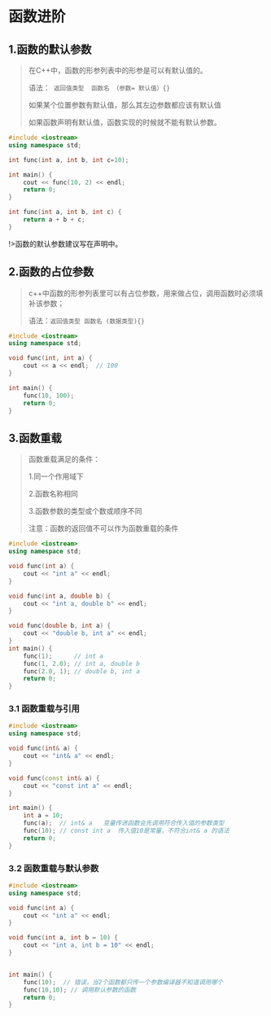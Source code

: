# 函数进阶

## **1.函数的默认参数**

> 在C++中，函数的形参列表中的形参是可以有默认值的。
>
> 语法：` 返回值类型  函数名 （参数= 默认值）{}`
>
> 如果某个位置参数有默认值，那么其左边参数都应该有默认值
>
> 如果函数声明有默认值，函数实现的时候就不能有默认参数。

```c++
#include <iostream>
using namespace std;

int func(int a, int b, int c=10);

int main() {
	cout << func(10, 2) << endl;
	return 0;
}

int func(int a, int b, int c) {
	return a + b + c;
}
```

!>函数的默认参数建议写在声明中。 

## **2.函数的占位参数**

> c++中函数的形参列表里可以有占位参数，用来做占位，调用函数时必须填补该参数；
>
> 语法：`返回值类型 函数名 (数据类型){}`

```c++
#include <iostream>
using namespace std;

void func(int, int a) {
	cout << a << endl;  // 100
}

int main() {
	func(10, 100);
	return 0;
}
```

## **3.函数重载**

> 函数重载满足的条件：  
>
> 1.同一个作用域下
>
> 2.函数名称相同
>
> 3.函数参数的类型或个数或顺序不同
>
> 注意：函数的返回值不可以作为函数重载的条件

```c++
#include <iostream>
using namespace std;

void func(int a) {
	cout << "int a" << endl;
}

void func(int a, double b) {
	cout << "int a, double b" << endl;
}

void func(double b, int a) {
	cout << "double b, int a" << endl;
}
int main() {
	func(1);      // int a
	func(1, 2.0); // int a, double b
	func(2.0, 1); // double b, int a
	return 0;
}
```

### **3.1 函数重载与引用**

```c++
#include <iostream>
using namespace std;

void func(int& a) {
	cout << "int& a" << endl;
}

void func(const int& a) {
	cout << "const int a" << endl;
}

int main() {
	int a = 10; 
	func(a);  // int& a   变量传进函数会先调用符合传入值的参数类型
	func(10); // const int a  传入值10是常量，不符合int& a 的语法
	return 0;
}
```

### **3.2 函数重载与默认参数**

```c++
#include <iostream>
using namespace std;

void func(int a) {
	cout << "int a" << endl;
}

void func(int a, int b = 10) {
	cout << "int a, int b = 10" << endl;
}


int main() {
	func(10);  // 错误，当2个函数都只传一个参数编译器不知道调用哪个
    func(10,10); // 调用默认参数的函数
	return 0;
}
```

